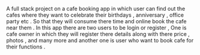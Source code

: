 A full stack project on a cafe booking app in which user can find out the cafes where they want to celebrate their birthdays , anniversary , office party etc . So that they will consume there time and online book the cafe near them . In this app there are two users to be login or register , One is cafe owner in which they will register there details along with there price , photos , and many more and another one is user who want to book cafe for their functions .